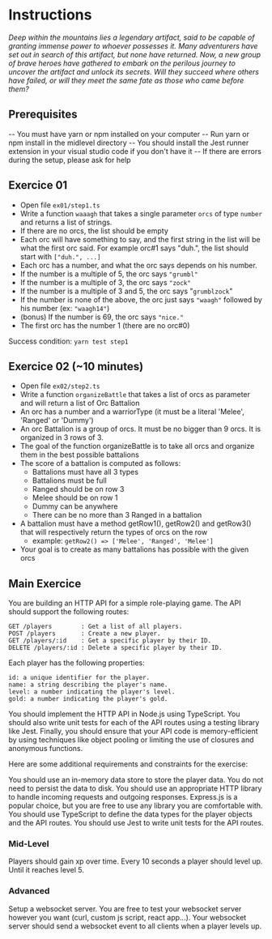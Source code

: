 # Instructions

*Deep within the mountains lies a legendary artifact, said to be capable of granting immense power to whoever possesses it. Many adventurers have set out in search of this artifact, but none have returned. Now, a new group of brave heroes have gathered to embark on the perilous journey to uncover the artifact and unlock its secrets. Will they succeed where others have failed, or will they meet the same fate as those who came before them?*

## Prerequisites

-- You must have yarn or npm installed on your computer
-- Run yarn or npm install in the midlevel directory
-- You should install the Jest runner extension in your visual studio code if you don't have it
-- If there are errors during the setup, please ask for help

## Exercice 01

- Open file `ex01/step1.ts`
- Write a function `waaagh` that takes a single parameter `orcs` of type `number` and returns a list of strings.
- If there are no orcs, the list should be empty
- Each orc will have something to say, and the first string in the list will be what the first orc said. For example orc#1 says "duh.", the list should start with `["duh.", ...]`
- Each orc has a number, and what the orc says depends on his number.
- If the number is a multiple of 5, the orc says `"grumbl"`
- If the number is a multiple of 3, the orc says `"zock"`
- If the number is a multiple of 3 and 5, the orc says "`grumblzock`"
- If the number is none of the above, the orc just says `"waagh"` followed by his number (ex: `"waagh14"`)
- (bonus) If the number is 69, the orc says `"nice."`
- The first orc has the number 1 (there are no orc#0)

Success condition: `yarn test step1`

## Exercice 02 (~10 minutes)

- Open file `ex02/step2.ts`
- Write a function `organizeBattle` that takes a list of orcs as parameter and will return a list of Orc Battalion
- An orc has a number and a warriorType (it must be a literal 'Melee', 'Ranged' or 'Dummy')
- An orc Battalion is a group of orcs. It must be no bigger than 9 orcs. It is organized in 3 rows of 3.
- The goal of the function organizeBattle is to take all orcs and organize them in the best possible battalions
- The score of a battalion is computed as follows:
  - Battalions must have all 3 types
  - Battalions must be full
  - Ranged should be on row 3
  - Melee should be on row 1
  - Dummy can be anywhere
  - There can be no more than 3 Ranged in a battalion
- A battalion must have a method getRow1(), getRow2() and getRow3() that will respectively return the types of orcs on the row
  - example: `getRow2() => ['Melee', 'Ranged', 'Melee']`
- Your goal is to create as many battalions has possible with the given orcs

## Main Exercice

You are building an HTTP API for a simple role-playing game. The API should support the following routes:

```
GET /players        : Get a list of all players.
POST /players       : Create a new player.
GET /players/:id    : Get a specific player by their ID.
DELETE /players/:id : Delete a specific player by their ID.
```

Each player has the following properties:

```
id: a unique identifier for the player.
name: a string describing the player's name.
level: a number indicating the player's level.
gold: a number indicating the player's gold.
```

You should implement the HTTP API in Node.js using TypeScript. You should also write unit tests for each of the API routes using a testing library like Jest. Finally, you should ensure that your API code is memory-efficient by using techniques like object pooling or limiting the use of closures and anonymous functions.

Here are some additional requirements and constraints for the exercise:

You should use an in-memory data store to store the player data. You do not need to persist the data to disk.
You should use an appropriate HTTP library to handle incoming requests and outgoing responses. Express.js is a popular choice, but you are free to use any library you are comfortable with.
You should use TypeScript to define the data types for the player objects and the API routes.
You should use Jest to write unit tests for the API routes.

### Mid-Level

Players should gain xp over time. Every 10 seconds a player should level up.
Until it reaches level 5.

### Advanced

Setup a websocket server. You are free to test your websocket server however you want (curl, custom js script, react app...). Your websocket server should send a websocket event to all clients when a player levels up.